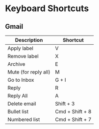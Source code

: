 # Keyboard Shortcuts

## Gmail

| Description          | Shortcut        |
| -------------------- | --------------- |
| Apply label          | V               |
| Remove label         | X               |
| Archive              | E               |
| Mute (for reply all) | M               |
| Go to Inbox          | G + I           |
| Reply                | R               |
| Reply All            | A               |
| Delete email         | Shift + 3       |
| Bullet list          | Cmd + Shift + 8 |
| Numbered list        | Cmd + Shift + 7 |
